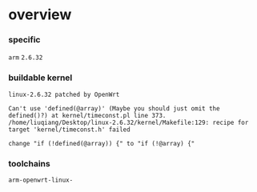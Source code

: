 # overview 

### specific
`arm`
`2.6.32`

### buildable kernel
`linux-2.6.32 patched by OpenWrt`

```text
Can't use 'defined(@array)' (Maybe you should just omit the defined()?) at kernel/timeconst.pl line 373.
/home/liuqiang/Desktop/linux-2.6.32/kernel/Makefile:129: recipe for target 'kernel/timeconst.h' failed

change "if (!defined(@array)) {" to "if (!@array) {"
```

### toolchains
`arm-openwrt-linux-`

